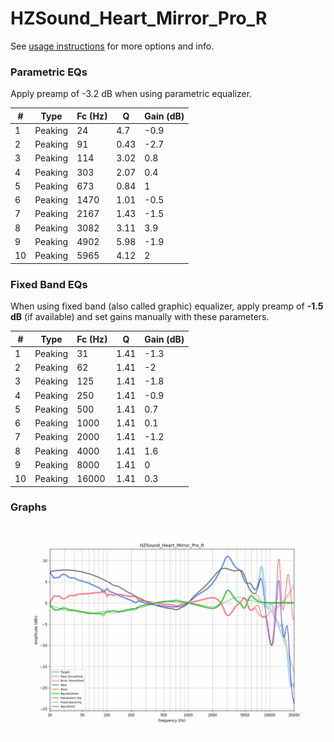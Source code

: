 # HZSound_Heart_Mirror_Pro_R
See [usage instructions](https://github.com/jaakkopasanen/AutoEq#usage) for more options and info.

### Parametric EQs
Apply preamp of -3.2 dB when using parametric equalizer.

|   # | Type    |   Fc (Hz) |    Q |   Gain (dB) |
|-----|---------|-----------|------|-------------|
|   1 | Peaking |        24 | 4.7  |        -0.9 |
|   2 | Peaking |        91 | 0.43 |        -2.7 |
|   3 | Peaking |       114 | 3.02 |         0.8 |
|   4 | Peaking |       303 | 2.07 |         0.4 |
|   5 | Peaking |       673 | 0.84 |         1   |
|   6 | Peaking |      1470 | 1.01 |        -0.5 |
|   7 | Peaking |      2167 | 1.43 |        -1.5 |
|   8 | Peaking |      3082 | 3.11 |         3.9 |
|   9 | Peaking |      4902 | 5.98 |        -1.9 |
|  10 | Peaking |      5965 | 4.12 |         2   |

### Fixed Band EQs
When using fixed band (also called graphic) equalizer, apply preamp of **-1.5 dB** (if available) and set gains manually with these parameters.

|   # | Type    |   Fc (Hz) |    Q |   Gain (dB) |
|-----|---------|-----------|------|-------------|
|   1 | Peaking |        31 | 1.41 |        -1.3 |
|   2 | Peaking |        62 | 1.41 |        -2   |
|   3 | Peaking |       125 | 1.41 |        -1.8 |
|   4 | Peaking |       250 | 1.41 |        -0.9 |
|   5 | Peaking |       500 | 1.41 |         0.7 |
|   6 | Peaking |      1000 | 1.41 |         0.1 |
|   7 | Peaking |      2000 | 1.41 |        -1.2 |
|   8 | Peaking |      4000 | 1.41 |         1.6 |
|   9 | Peaking |      8000 | 1.41 |         0   |
|  10 | Peaking |     16000 | 1.41 |         0.3 |

### Graphs
![](./HZSound_Heart_Mirror_Pro_R.png)
